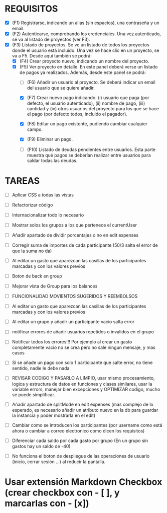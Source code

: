 # REQUISITOS
- [x] (F1) Registrarse, indicando un alias (sin espacios), una contraseña y un email.
- [x] (F2) Autenticarse, comprobando los credenciales. Una vez autenticado, se va al listado de proyectos (ver F3).
- [x] (F3) Listado de proyectos. Se ve un listado de todos los proyectos donde el usuario está incluido. Una vez se hace clic en un proyecto, se va a F5. Desde aquí también se podrá:
    - [x] (F4) Crear proyecto nuevo, indicando un nombre del proyecto.
    - [x] (F5) Ver proyecto en detalle. En este panel deberá verse un listado de pagos ya realizados. Además, desde este panel se podrá:
        - [ ] (F6) Añadir un usuario al proyecto. Se deberá indicar un email del usuario que se quiere añadir.
        - [x] (F7) Crear nuevo pago indicando: (i) usuario que paga (por defecto, el usuario autenticado), (ii) nombre de pago, (iii) cantidad y (iv) otros usuarios del proyecto para los que se hace el pago (por defecto todos, incluido el pagador).
        - [x] (F8) Editar un pago existente, pudiendo cambiar cualquier campo.
        - [x] (F9) Eliminar un pago.
        - [ ] (F10) Listado de deudas pendientes entre usuarios. Esta parte muestra qué pagos se deberían realizar entre usuarios para saldar todas las deudas.


# TAREAS
- [ ] Aplicar CSS a todas las vistas
- [ ] Refactorizar código
- [ ] Internacionalizar todo lo necesario
- [ ] Mostrar solos los grupos a los que pertenece el currentUser
- [ ] Añadir apartado de dividir porcentajes o no en edit expenses
- [ ] Corregir suma de importes de cada participante (50/3 salta el error de que la suma no da)
- [ ] Al editar un gasto que aparezcan las casillas de los participantes marcadas y con los valores previos
- [ ] Boton de back en group
- [ ] Mejorar vista de Group para los balances
- [ ] FUNCIONALIDAD MOVIENTOS SUGERIDOS Y REEMBOLSOS
- [ ] Al editar un gasto que aparezcan las casillas de los participantes marcadas y con los valores previos
- [ ] Al editar un grupo y añadir un participante vacio salta error
- [ ] notificar errores de añadir usuarios repetidos o invalidos en el grupo
- [ ] Notificar todos los errores!!! Por ejemplo al crear un gasto completamente vacio no se crea pero no sale ningun mensaje, y mas casos
- [ ] Si se añade un pago con solo 1 participante que salte error, no tiene sentido, nadie le debe nada
- [ ] REVISAR CODIGO Y PASARLO A LIMPIO, usar mismo procesamiento, logica y estructura de datos en funciones y clases similares, usar la variable errors, manejar bien excepciones y OPTIMIZAR codigo, mucho se puede simplificar.
- [ ] Añadir apartado de splitMode en edit expenses (más complejo de lo esperado, es necesario añadir un atributo nuevo en la db para guardar la instancia y poder mostrarla en el edit)
- [ ] Cambiar como se introducen los participantes (por username como está ahora o cambiar a correo electronico como dicen los requisitos)
- [ ] Diferenciar cada saldo por cada gasto por grupo (En un grupo sin gastos hay un saldo de -40)
- [ ] No funciona el boton de despliegue de las operaciones de usuario (inicio, cerrar sesión ...) al reducir la pantalla.


# Usar extensión Markdown Checkbox (crear checkbox con - [ ], y marcarlas con - [x])